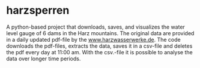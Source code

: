 # harzsperren
A python-based project that downloads, saves, and visualizes the water level gauge of 6 dams in the Harz mountains. The original data are provided in a daily updated pdf-file by the www.harzwasserwerke.de. The code downloads the pdf-files, extracts the data, saves it in a csv-file and deletes the pdf every day at 11:00 am. With the csv.-file it is possíble to analyse the data over longer time periods.
